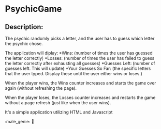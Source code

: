 # PsychicGame

## Description: 

The psychic randomly picks a letter, and the user has to guess which letter the psychic chose. 

The application will diplay:
*Wins: (number of times the user has guessed the letter correctly)
*Losses: (number of times the user has failed to guess the letter correctly after exhausting all guesses)
*Guesses Left: (number of guesses left. This will update)
*Your Guesses So Far: (the specific letters that the user typed. Display these until the user either wins or loses.)

When the player wins, the Wins counter increases and starts the game over again (without refreshing the page).

When the player loses, the Losses counter increases and restarts the game without a page refresh (just like when the user wins).

It's a simple application utilizing HTML and Javascript

:male_genie: :genie:
